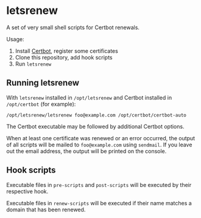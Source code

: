 letsrenew
=========

A set of very small shell scripts for Certbot renewals.

Usage:

1. Install [Certbot][], register some certificates
2. Clone this repository, add hook scripts
3. Run `letsrenew`

  [Certbot]: https://github.com/certbot/certbot

Running letsrenew
-----------------

With `letsrenew` installed in `/opt/letsrenew` and Certbot installed in
`/opt/certbot` (for example):

    /opt/letsrenew/letsrenew foo@example.com /opt/certbot/certbot-auto

The Certbot executable may be followed by additional Certbot options.

When at least one certificate was renewed or an error occurred, the output of
all scripts will be mailed to `foo@example.com` using `sendmail`.
If you leave out the email address, the output will be printed on the console.

Hook scripts
------------

Executable files in `pre-scripts` and `post-scripts` will be executed by
their respective hook.

Executable files in `renew-scripts` will be executed if their name matches a
domain that has been renewed.
